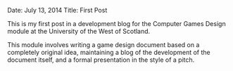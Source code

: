 Date: July 13, 2014
Title: First Post

This is my first post in a development blog for the Computer Games Design module at the University of the West of Scotland.

This module involves writing a game design document based on a completely original idea, maintaining a blog of the development of the document itself, and a formal presentation in the style of a pitch.
